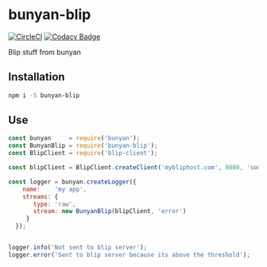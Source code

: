 # bunyan-blip
[![CircleCI](https://circleci.com/gh/groupby/bunyan-blip.svg?style=svg)](https://circleci.com/gh/groupby/bunyan-blip) [![Codacy Badge](https://api.codacy.com/project/badge/Grade/4b20c1c6dec94326a5714eccfabaa41d)](https://www.codacy.com/app/GroupByInc/bunyan-blip?utm_source=github.com&amp;utm_medium=referral&amp;utm_content=groupby/bunyan-blip&amp;utm_campaign=Badge_Grade) 

Blip stuff from bunyan

## Installation
```bash
npm i -S bunyan-blip
```

## Use
```javascript
const bunyan     = require('bunyan');
const BunyanBlip = require('bunyan-blip');
const BlipClient = require('blip-client');

const blipClient = BlipClient.createClient('mybliphost.com', 8080, 'some service', 'prod');

const logger = bunyan.createLogger({
    name:    'my app',
    streams: {
       type: 'raw',
       stream: new BunyanBlip(blipClient, 'error')
     }
  });


logger.info('Not sent to blip server');
logger.error('Sent to blip server because its above the threshold');

```